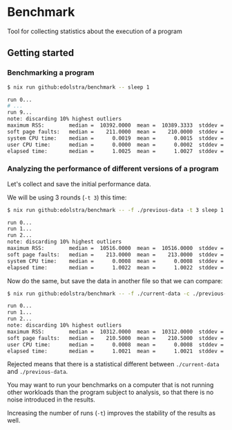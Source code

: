 # Benchmark

Tool for collecting statistics about the execution of a program

## Getting started

### Benchmarking a program

```bash
$ nix run github:edolstra/benchmark -- sleep 1

run 0...
# ...
run 9...
note: discarding 10% highest outliers
maximum RSS:        median =  10392.0000  mean =  10389.3333  stddev =      7.7460  min =  10372.0000  max =  10396.0000
soft page faults:   median =    211.0000  mean =    210.0000  stddev =      3.7081  min =    202.0000  max =    215.0000
system CPU time:    median =      0.0019  mean =      0.0015  stddev =      0.0007  min =      0.0000  max =      0.0021
user CPU time:      median =      0.0000  mean =      0.0002  stddev =      0.0004  min =      0.0000  max =      0.0009
elapsed time:       median =      1.0025  mean =      1.0027  stddev =      0.0006  min =      1.0022  max =      1.0041
```

### Analyzing the performance of different versions of a program

Let's collect and save the initial performance data.

We will be using 3 rounds (`-t 3`) this time:

```bash
$ nix run github:edolstra/benchmark -- -f ./previous-data -t 3 sleep 1

run 0...
run 1...
run 2...
note: discarding 10% highest outliers
maximum RSS:        median =  10516.0000  mean =  10516.0000  stddev =     11.3137  min =  10508.0000  max =  10524.0000
soft page faults:   median =    213.0000  mean =    213.0000  stddev =      2.8284  min =    211.0000  max =    215.0000
system CPU time:    median =      0.0008  mean =      0.0008  stddev =      0.0012  min =      0.0000  max =      0.0016
elapsed time:       median =      1.0022  mean =      1.0022  stddev =      0.0002  min =      1.0021  max =      1.0023
```

Now do the same, but save the data in another file
so that we can compare:

```bash
$ nix run github:edolstra/benchmark -- -f ./current-data -c ./previous-data -t 3 sleep 1

run 0...
run 1...
run 2...
note: discarding 10% highest outliers
maximum RSS:        median =  10312.0000  mean =  10312.0000  stddev =     11.3137  min =  10304.0000  max =  10320.0000  [rejected, p=0.00306, Δ=-204.00000±159.39884]
soft page faults:   median =    210.5000  mean =    210.5000  stddev =      0.7071  min =    210.0000  max =    211.0000  [not rejected, p=0.34906, Δ=-2.50000±29.04522]
user CPU time:      median =      0.0008  mean =      0.0008  stddev =      0.0011  min =      0.0000  max =      0.0015  [not rejected, p=0.42264, Δ=0.00076±0.01072]
elapsed time:       median =      1.0021  mean =      1.0021  stddev =      0.0000  min =      1.0021  max =      1.0021  [not rejected, p=0.36206, Δ=-0.00013±0.00156]
```

Rejected means that there is a statistical different
between `./current-data` and `./previous-data`.

You may want to run your benchmarks on a computer
that is not running other workloads than the program subject to analysis,
so that there is no noise introduced in the results.

Increasing the number of runs (`-t`) improves the stability of the results as well.
